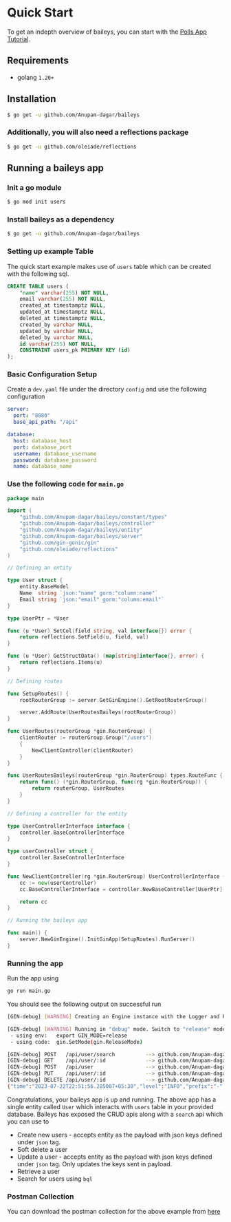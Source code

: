 # Quick Start

To get an indepth overview of baileys, you can start with the [Polls App Tutorial](tutorial.md).

## Requirements
- golang `1.20+`

## Installation
```bash
$ go get -u github.com/Anupam-dagar/baileys
```

### Additionally, you will also need a reflections package
```bash
$ go get -u github.com/oleiade/reflections
```

## Running a baileys app

### Init a go module
```bash
$ go mod init users
```

### Install baileys as a dependency
```bash
$ go get -u github.com/Anupam-dagar/baileys
```

### Setting up example Table
The quick start example makes use of `users` table which can be created with the following sql.
```sql
CREATE TABLE users (
	"name" varchar(255) NOT NULL,
	email varchar(255) NOT NULL,
	created_at timestamptz NULL,
	updated_at timestamptz NULL,
	deleted_at timestamptz NULL,
	created_by varchar NULL,
	updated_by varchar NULL,
	deleted_by varchar NULL,
	id varchar(255) NOT NULL,
	CONSTRAINT users_pk PRIMARY KEY (id)
);
```

### Basic Configuration Setup
Create a `dev.yaml` file under the directory `config` and use the following configuration
```yaml
server:
  port: "8080"
  base_api_path: "/api"

database:
  host: database_host
  port: database_port
  username: database_username
  password: database_password
  name: database_name
```

### Use the following code for `main.go`
```go
package main

import (
	"github.com/Anupam-dagar/baileys/constant/types"
	"github.com/Anupam-dagar/baileys/controller"
	"github.com/Anupam-dagar/baileys/entity"
	"github.com/Anupam-dagar/baileys/server"
	"github.com/gin-gonic/gin"
	"github.com/oleiade/reflections"
)

// Defining an entity

type User struct {
	entity.BaseModel
	Name  string `json:"name" gorm:"column:name"`
	Email string `json:"email" gorm:"column:email"`
}

type UserPtr = *User

func (u *User) SetCol(field string, val interface{}) error {
	return reflections.SetField(u, field, val)
}

func (u *User) GetStructData() (map[string]interface{}, error) {
	return reflections.Items(u)
}

// Defining routes

func SetupRoutes() {
	rootRouterGroup := server.GetGinEngine().GetRootRouterGroup()

	server.AddRoute(UserRoutesBaileys(rootRouterGroup))
}

func UserRoutes(routerGroup *gin.RouterGroup) {
	clientRouter := routerGroup.Group("/users")
	{
		NewClientController(clientRouter)
	}
}

func UserRoutesBaileys(routerGroup *gin.RouterGroup) types.RouteFunc {
	return func() (*gin.RouterGroup, func(rg *gin.RouterGroup)) {
		return routerGroup, UserRoutes
	}
}

// Defining a controller for the entity

type UserControllerInterface interface {
	controller.BaseControllerInterface
}

type userController struct {
	controller.BaseControllerInterface
}

func NewClientController(rg *gin.RouterGroup) UserControllerInterface {
	cc := new(userController)
	cc.BaseControllerInterface = controller.NewBaseController[UserPtr](rg)

	return cc
}

// Running the baileys app

func main() {
	server.NewGinEngine().InitGinApp(SetupRoutes).RunServer()
}
```

### Running the app
Run the app using
```bash
go run main.go
```

You should see the following output on successful run
```bash
[GIN-debug] [WARNING] Creating an Engine instance with the Logger and Recovery middleware already attached.

[GIN-debug] [WARNING] Running in "debug" mode. Switch to "release" mode in production.
 - using env:   export GIN_MODE=release
 - using code:  gin.SetMode(gin.ReleaseMode)

[GIN-debug] POST   /api/user/search          --> github.com/Anupam-dagar/baileys/controller.NewBaseController[...].func1 (3 handlers)
[GIN-debug] GET    /api/user/:id             --> github.com/Anupam-dagar/baileys/controller.NewBaseController[...].func2 (3 handlers)
[GIN-debug] POST   /api/user                 --> github.com/Anupam-dagar/baileys/controller.NewBaseController[...].func3 (3 handlers)
[GIN-debug] PUT    /api/user/:id             --> github.com/Anupam-dagar/baileys/controller.NewBaseController[...].func4 (3 handlers)
[GIN-debug] DELETE /api/user/:id             --> github.com/Anupam-dagar/baileys/controller.NewBaseController[...].func5 (3 handlers)
{"time":"2023-07-22T22:51:56.285007+05:30","level":"INFO","prefix":"-","file":"server.go","line":"76","message":"Starting server on port: 8080"}
```

Congratulations, your baileys app is up and running. The above app has a single entity called `User` which interacts with `users` table in your provided database.
Baileys has exposed the CRUD apis along with a `search` api which you can use to
- Create new users - accepts entity as the payload with json keys defined under `json` tag.
- Soft delete a user
- Update a user - accepts entity as the payload with json keys defined under `json` tag. Only updates the keys sent in payload.
- Retrieve a user
- Search for users using `bql`

### Postman Collection
You can download the postman collection for the above example from [here](https://github.com/Anupam-dagar/baileys)